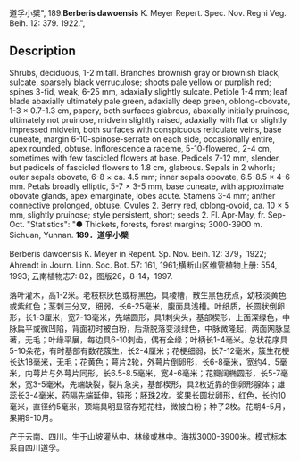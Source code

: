道孚小檗",
189.**Berberis dawoensis** K. Meyer Repert. Spec. Nov. Regni Veg. Beih. 12: 379. 1922.",

## Description
Shrubs, deciduous, 1-2 m tall. Branches brownish gray or brownish black, sulcate, sparsely black verruculose; shoots pale yellow or purplish red; spines 3-fid, weak, 6-25 mm, adaxially slightly sulcate. Petiole 1-4 mm; leaf blade abaxially ultimately pale green, adaxially deep green, oblong-obovate, 1-3 × 0.7-1.3 cm, papery, both surfaces glabrous, abaxially initially pruinose, ultimately not pruinose, midvein slightly raised, adaxially with flat or slightly impressed midvein, both surfaces with conspicuous reticulate veins, base cuneate, margin 6-10-spinose-serrate on each side, occasionally entire, apex rounded, obtuse. Inflorescence a raceme, 5-10-flowered, 2-4 cm, sometimes with few fascicled flowers at base. Pedicels 7-12 mm, slender, but pedicels of fascicled flowers to 1.8 cm, glabrous. Sepals in 2 whorls; outer sepals obovate, 6-8 × ca. 4.5 mm; inner sepals obovate, 6.5-8.5 × 4-6 mm. Petals broadly elliptic, 5-7 × 3-5 mm, base cuneate, with approximate obovate glands, apex emarginate, lobes acute. Stamens 3-4 mm; anther connective prolonged, obtuse. Ovules 2. Berry red, oblong-ovoid, ca. 10 × 5 mm, slightly pruinose; style persistent, short; seeds 2. Fl. Apr-May, fr. Sep-Oct.
  "Statistics": "● Thickets, forests, forest margins; 3000-3900 m. Sichuan, Yunnan.
**189．道孚小檗**

Berberis dawoensis K. Meyer in Repent. Sp. Nov. Beih. 12: 379，1922; Ahrendt in Journ. Linn. Soc. Bot. 57: 161, 1961;横断山区维管植物上册: 554, 1993; 云南植物志7: 82，图版26，8-14，1997.

落叶灌木，高1-2米。老枝棕灰色或棕黑色，具棱槽，散生黑色疣点，幼枝淡黄色或紫红色；茎刺三分叉，细弱，长6-25毫米，腹面具浅槽。叶纸质，长圆状倒卵形，长1-3厘米，宽7-13毫米，先端圆形，具1刺尖头，基部楔形，上面深绿色，中脉扁平或微凹陷，背面初时被白粉，后渐脱落变淡绿色，中脉微隆起，两面网脉显著，无毛；叶缘平展，每边具6-10刺齿，偶有全缘；叶柄长1-4毫米。总状花序具5-10朵花，有时基部有数花簇生，长2-4厘米；花梗细弱，长7-12毫米，簇生花梗长达18毫米，无毛；花黄色；萼片2轮，外萼片倒卵形，长6-8毫米，宽约4．5毫米，内萼片与外萼片同形，长6.5-8.5毫米，宽4-6毫米；花瓣阔椭圆形，长5-7毫米，宽3-5毫米，先端缺裂，裂片急尖，基部楔形，具2枚近靠的倒卵形腺体；雄蕊长3-4毫米，药隔先端延伸，钝形；胚珠2枚。浆果长圆状卵形，红色，长约10毫米，直径约5毫米，顶端具明显宿存短花柱，微被白粉；种子2枚。花期4-5月，果期9-10月。

产于云南、四川。生于山坡灌丛中、林缘或林中。海拔3000-3900米。模式标本采自四川道孚。
